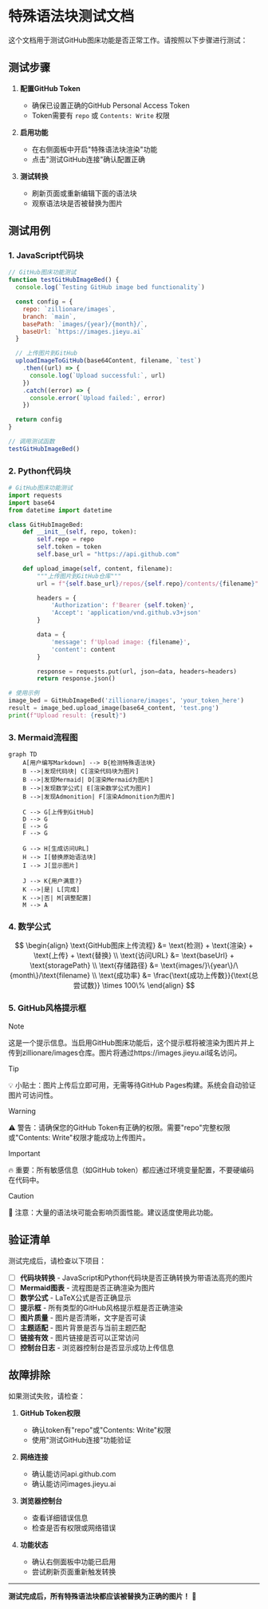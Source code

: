 # 特殊语法块测试文档

这个文档用于测试GitHub图床功能是否正常工作。请按照以下步骤进行测试：

## 测试步骤

1. **配置GitHub Token**

   - 确保已设置正确的GitHub Personal Access Token
   - Token需要有 `repo` 或 `Contents: Write` 权限

2. **启用功能**

   - 在右侧面板中开启"特殊语法块渲染"功能
   - 点击"测试GitHub连接"确认配置正确

3. **测试转换**
   - 刷新页面或重新编辑下面的语法块
   - 观察语法块是否被替换为图片

## 测试用例

### 1. JavaScript代码块

```javascript
// GitHub图床功能测试
function testGitHubImageBed() {
  console.log(`Testing GitHub image bed functionality`)

  const config = {
    repo: `zillionare/images`,
    branch: `main`,
    basePath: `images/{year}/{month}/`,
    baseUrl: `https://images.jieyu.ai`
  }

  // 上传图片到GitHub
  uploadImageToGitHub(base64Content, filename, `test`)
    .then((url) => {
      console.log(`Upload successful:`, url)
    })
    .catch((error) => {
      console.error(`Upload failed:`, error)
    })

  return config
}

// 调用测试函数
testGitHubImageBed()
```

### 2. Python代码块

```python
# GitHub图床功能测试
import requests
import base64
from datetime import datetime

class GitHubImageBed:
    def __init__(self, repo, token):
        self.repo = repo
        self.token = token
        self.base_url = "https://api.github.com"

    def upload_image(self, content, filename):
        """上传图片到GitHub仓库"""
        url = f"{self.base_url}/repos/{self.repo}/contents/{filename}"

        headers = {
            'Authorization': f'Bearer {self.token}',
            'Accept': 'application/vnd.github.v3+json'
        }

        data = {
            'message': f'Upload image: {filename}',
            'content': content
        }

        response = requests.put(url, json=data, headers=headers)
        return response.json()

# 使用示例
image_bed = GitHubImageBed('zillionare/images', 'your_token_here')
result = image_bed.upload_image(base64_content, 'test.png')
print(f"Upload result: {result}")
```

### 3. Mermaid流程图

```mermaid
graph TD
    A[用户编写Markdown] --> B{检测特殊语法块}
    B -->|发现代码块| C[渲染代码块为图片]
    B -->|发现Mermaid| D[渲染Mermaid为图片]
    B -->|发现数学公式| E[渲染数学公式为图片]
    B -->|发现Admonition| F[渲染Admonition为图片]

    C --> G[上传到GitHub]
    D --> G
    E --> G
    F --> G

    G --> H[生成访问URL]
    H --> I[替换原始语法块]
    I --> J[显示图片]

    J --> K{用户满意?}
    K -->|是| L[完成]
    K -->|否| M[调整配置]
    M --> A
```

### 4. 数学公式

$$
\begin{align}
\text{GitHub图床上传流程} &= \text{检测} + \text{渲染} + \text{上传} + \text{替换} \\
\text{访问URL} &= \text{baseUrl} + \text{storagePath} \\
\text{存储路径} &= \text{images/}\{year\}/\{month\}/\text{filename} \\
\text{成功率} &= \frac{\text{成功上传数}}{\text{总尝试数}} \times 100\%
\end{align}
$$

### 5. GitHub风格提示框

> [!NOTE]
> 这是一个提示信息。当启用GitHub图床功能后，这个提示框将被渲染为图片并上传到zillionare/images仓库。图片将通过https://images.jieyu.ai域名访问。

> [!TIP]
> 💡 小贴士：图片上传后立即可用，无需等待GitHub Pages构建。系统会自动验证图片可访问性。

> [!WARNING]
> ⚠️ 警告：请确保您的GitHub Token有正确的权限。需要"repo"完整权限或"Contents: Write"权限才能成功上传图片。

> [!IMPORTANT]
> 🔥 重要：所有敏感信息（如GitHub token）都应通过环境变量配置，不要硬编码在代码中。

> [!CAUTION]
> 🚨 注意：大量的语法块可能会影响页面性能。建议适度使用此功能。

## 验证清单

测试完成后，请检查以下项目：

- [ ] **代码块转换** - JavaScript和Python代码块是否正确转换为带语法高亮的图片
- [ ] **Mermaid图表** - 流程图是否正确渲染为图片
- [ ] **数学公式** - LaTeX公式是否正确显示
- [ ] **提示框** - 所有类型的GitHub风格提示框是否正确渲染
- [ ] **图片质量** - 图片是否清晰，文字是否可读
- [ ] **主题适配** - 图片背景是否与当前主题匹配
- [ ] **链接有效** - 图片链接是否可以正常访问
- [ ] **控制台日志** - 浏览器控制台是否显示成功上传信息

## 故障排除

如果测试失败，请检查：

1. **GitHub Token权限**

   - 确认token有"repo"或"Contents: Write"权限
   - 使用"测试GitHub连接"功能验证

2. **网络连接**

   - 确认能访问api.github.com
   - 确认能访问images.jieyu.ai

3. **浏览器控制台**

   - 查看详细错误信息
   - 检查是否有权限或网络错误

4. **功能状态**
   - 确认右侧面板中功能已启用
   - 尝试刷新页面重新触发转换

---

**测试完成后，所有特殊语法块都应该被替换为正确的图片！** 🎉
